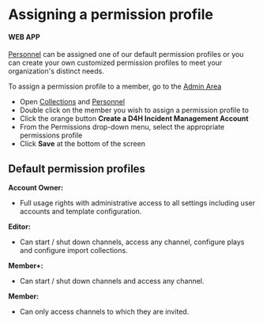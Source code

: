 # Assigning a permission profile

#### WEB **APP**

[Personnel](./) can be assigned one of our default permission profiles or you can create your own customized permission profiles to meet your organization's distinct needs.   
  
To assign a permission profile to a member, go to the [Admin Area](../admin-area/)

* Open [Collections](../admin-area/collections/) and [Personnel](./)
* Double click on the member you wish to assign a permission profile to
* Click the orange button **Create a D4H Incident Management Account**
* From the Permissions drop-down menu, select the appropriate permissions profile
*  Click **Save** at the bottom of the screen 

## Default permission profiles

**Account Owner:** 

* Full usage rights with administrative access to all settings including user accounts and template configuration.

**Editor:** 

* Can start / shut down channels, access any channel, configure plays and configure import collections.

**Member+:** 

* Can start / shut down channels and access any channel.

**Member:**

*  Can only access channels to which they are invited.

